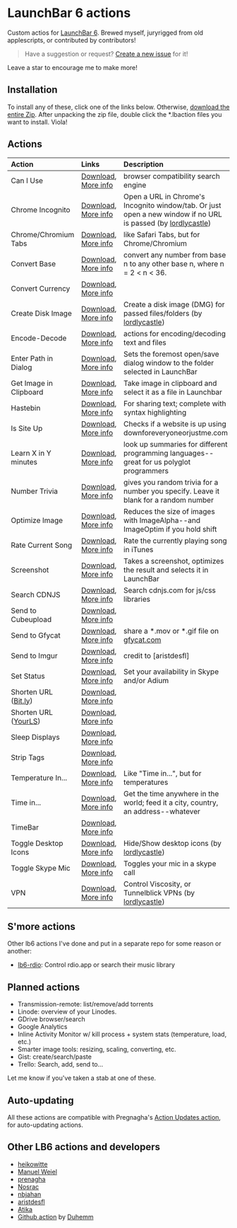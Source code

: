 # LaunchBar 6 actions

Custom actios for [LaunchBar 6](http://obdev.at/products/launchbar). Brewed myself,
juryrigged from old applescripts, or contributed by contributors!

> Have a suggestion or request? [Create a new
> issue](https://github.com/hlissner/lb6-actions/issues/new) for it!

Leave a star to encourage me to make more!

## Installation

To install any of these, click one of the links below. Otherwise,
[download the entire Zip](https://github.com/hlissner/lb6-actions/archive/master.zip).
After unpacking the zip file, double click the *.lbaction files you want to install.
Viola!

## Actions

Action                   | Links                        | Description
:------------------------|:-----------------------------|:-----------------------
Can I Use                                  | [Download](https://v0.io/dl/launchbar/Can%20I%20Use.lbaction.zip),                [More info](Can%20I%20Use.lbaction) | browser compatibility search engine |
Chrome Incognito                           | [Download](https://v0.io/dl/launchbar/Chrome%20Incognito.lbaction.zip),           [More info](Chrome%20Incognito.lbaction) | Open a URL in Chrome's Incognito window/tab. Or just open a new window if no URL is passed (by [lordlycastle])
Chrome/Chromium Tabs                       | [Download](https://v0.io/dl/launchbar/Chrome%20Tabs.lbaction.zip),                [More info](Chrome%20Tabs.lbaction) | like Safari Tabs, but for Chrome/Chromium
Convert Base                               | [Download](https://v0.io/dl/launchbar/Convert%20Base.lbaction.zip),               [More info](Convert%20Base.lbaction) | convert any number from base n to any other base n, where n = 2 < n < 36.
Convert Currency                           | [Download](https://v0.io/dl/launchbar/Convert%20Currency.lbaction.zip),           [More info](Convert%20Currency.lbaction) |
Create Disk Image                          | [Download](https://v0.io/dl/launchbar/Create%20Disk%20Image.lbaction.zip),        [More info](Create%20Disk%20Image.lbaction) | Create a disk image (DMG) for passed files/folders (by [lordlycastle])
Encode-Decode                              | [Download](https://v0.io/dl/launchbar/Encode-Decode.lbext.zip),                   [More info](Encode-Decode.lbext) | actions for encoding/decoding text and files
Enter Path in Dialog                       | [Download](https://v0.io/dl/launchbar/Enter%20Path%20in%20Dialog.lbaction.zip),   [More info](Enter%20Path%20in%20Dialog.lbaction) | Sets the foremost open/save dialog window to the folder selected in LaunchBar
Get Image in Clipboard                     | [Download](https://v0.io/dl/launchbar/Get%20Image%20in%20Clipboard.lbaction.zip), [More info](Get%20Image%20in%20Clipboard.lbaction) | Take image in clipboard and select it as a file in Launchbar
Hastebin                                   | [Download](https://v0.io/dl/launchbar/Hastebin.lbaction.zip),                     [More info](Hastebin.lbaction) | For sharing text; complete with syntax highlighting
Is Site Up                                 | [Download](https://v0.io/dl/launchbar/Is%20Site%20Up.lbaction.zip),               [More info](Is%20Site%20Up.lbaction) | Checks if a website is up using downforeveryoneorjustme.com
Learn X in Y minutes                       | [Download](https://v0.io/dl/launchbar/Learn%20X%20in%20Y%20minutes.lbaction.zip), [More info](Learn%20X%20in%20Y%20minutes.lbaction) | look up summaries for different programming languages--great for us polyglot programmers
Number Trivia                              | [Download](https://v0.io/dl/launchbar/Number%20Trivia.lbaction.zip),              [More info](Number%20Trivia.lbaction) | gives you random trivia for a number you specify. Leave it blank for a random number
Optimize Image                             | [Download](https://v0.io/dl/launchbar/Optimize%20Image.lbaction.zip),             [More info](Optimize%20Image.lbaction) | Reduces the size of images with ImageAlpha--and ImageOptim if you hold shift
Rate Current Song                          | [Download](https://v0.io/dl/launchbar/Rate%20Current%20Song.lbaction.zip),        [More info](Rate%20Current%20Song.lbaction) | Rate the currently playing song in iTunes
Screenshot                                 | [Download](https://v0.io/dl/launchbar/Screenshot.lbaction.zip),                   [More info](Screenshot.lbaction) | Takes a screenshot, optimizes the result and selects it in LaunchBar
Search CDNJS                               | [Download](https://v0.io/dl/launchbar/Search%20CDNJS.lbaction.zip),               [More info](Search%20CDNJS.lbaction) | Search cdnjs.com for js/css libraries
Send to Cubeupload                         | [Download](https://v0.io/dl/launchbar/Send%20to%20Cubeupload.lbaction.zip),       [More info](Send%20to%20Cubeupload.lbaction) |
Send to Gfycat                             | [Download](https://v0.io/dl/launchbar/Send%20to%20Gfycat.lbaction.zip),           [More info](Send%20to%20Gfycat.lbaction) | share a \*.mov or \*.gif file on [gfycat.com](gfycat.com)
Send to Imgur                              | [Download](https://v0.io/dl/launchbar/Send%20to%20Imgur.lbaction.zip),            [More info](Send%20to%20Imgur.lbaction) | credit to [aristdesfl]
Set Status                                 | [Download](https://v0.io/dl/launchbar/Set%20Status.lbaction.zip),                 [More info](Set%20Status.lbaction) | Set your availability in Skype and/or Adium
Shorten URL ([Bit.ly](http://bit.ly))      | [Download](https://v0.io/dl/launchbar/Shorten%20URL%20%28Bit.ly%29.lbaction.zip), [More info](Shorten%20URL%20%28Bit.ly%29.lbaction) |
Shorten URL ([YourLS](http://yourls.org))  | [Download](https://v0.io/dl/launchbar/Shorten%20URL%20%28YourLS%29.lbaction.zip), [More info](Shorten%20URL%20%28YourLS%29.lbaction) |
Sleep Displays                             | [Download](https://v0.io/dl/launchbar/Sleep%20Displays.lbaction.zip),             [More info](Sleep%20Displays.lbaction) |
Strip Tags                                 | [Download](https://v0.io/dl/launchbar/Strip%20Tags.lbaction.zip),                 [More info](Strip%20Tags.lbaction) |
Temperature In...                          | [Download](https://v0.io/dl/launchbar/Temperature%20In.lbaction.zip),             [More info](Temperature%20In.lbaction) | Like "Time in...", but for temperatures
Time in...                                 | [Download](https://v0.io/dl/launchbar/Time%20in.lbaction.zip),                    [More info](Time%20in.lbaction) | Get the time anywhere in the world; feed it a city, country, an address--whatever
TimeBar                                    | [Download](https://v0.io/dl/launchbar/TimeBar.lbaction.zip),                      [More info](TimeBar.lbaction) |
Toggle Desktop Icons                       | [Download](https://v0.io/dl/launchbar/Toggle%20Desktop%20Icons.lbaction.zip),     [More info](Toggle%20Desktop%20Icons.lbaction) | Hide/Show desktop icons (by [lordlycastle])
Toggle Skype Mic                           | [Download](https://v0.io/dl/launchbar/Toggle%20Skype%20Mic.lbaction.zip),         [More info](Toggle%20Skype%20Mic.lbaction) | Toggles your mic in a skype call
VPN                                        | [Download](https://v0.io/dl/launchbar/VPN.lbaction.zip),                          [More info](VPN.lbaction) | Control Viscosity, or Tunnelblick VPNs (by [lordlycastle])

## S'more actions

Other lb6 actions I've done and put in a separate repo for some reason or another:

* [lb6-rdio](https://github.com/hlissner/lb6-rdio): Control rdio.app or search
  their music library

## Planned actions

* Transmission-remote: list/remove/add torrents
* Linode: overview of your Linodes.
* GDrive browser/search
* Google Analytics
* Inline Activity Monitor w/ kill process + system stats (temperature, load, etc.)
* Smarter image tools: resizing, scaling, converting, etc.
* Gist: create/search/paste
* Trello: Search, add, send to...

Let me know if you've taken a stab at one of these.

## Auto-updating

All these actions are compatible with Pregnagha's
[Action Updates action](http://prenagha.github.io/launchbar/updates.html), for
auto-updating actions.

## Other LB6 actions and developers

* [heikowitte](https://github.com/heikowitte/LaunchBarActions)
* [Manuel Weiel](http://manuel.weiel.eu/private-projects/launchbar-actions/)
* [prenagha](https://github.com/prenagha/launchbar)
* [Nosrac](https://github.com/Nosrac)
* [nbjahan](https://github.com/nbjahan)
* [aristdesfl](https://github.com/aristidesfl/launchbar-scripts)
* [Atika](https://github.com/atika/launchbar)
* [Github action](https://github.com/Duhemm/launchbar-github) by [Duhemm](https://github.com/Duhemm)

[lordlycastle]: https://github.com/lordlycastle "lordlycastle's github page"
